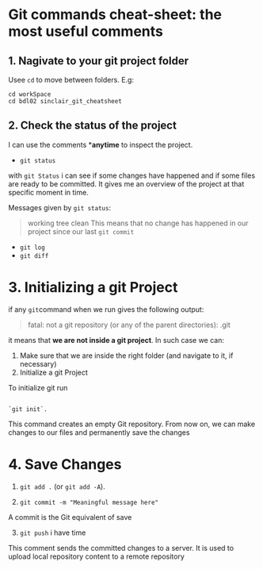 # Git commands cheat-sheet: the most useful comments

## 1. Nagivate to your git project folder

Usee `cd` to  move between folders. E.g:
```
cd workSpace
cd bdl02 sinclair_git_cheatsheet
```

## 2. Check the status of the project

I can use the comments ***anytime** to inspect the project.

- `git status`

with `git Status` i can see if some changes have happened and if some files are ready to be committed.
It gives me an overview of the project at that specific moment in time.

Messages given by `git status`:
> working tree clean
This means that no change has happened in our project since our last `git commit`

- `git log`
- `git diff`

# 3. Initializing a git Project 
if any `git`command when we run gives the following output:
>fatal: not a git repository (or any of the parent directories): .git

it means that **we are not inside a git project**.
In such case we can:

1. Make sure that we are inside the right folder (and navigate to it, if necessary)
2. Initialize a git Project

To initialize git run
```

`git init`.
```
This command creates an empty Git repository. From now on, we can make changes to our files and permanently  save the changes

# 4. Save Changes

1. `git add .` (or `git add -A`). 

2. `git commit -m "Meaningful message here"`

A commit is the Git equivalent of save

3. `git push` i have time


This comment sends the committed changes to a server. It is used to upload local repository content to a remote repository